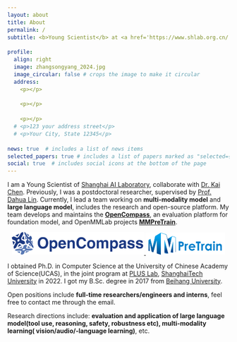 ```yaml
---
layout: about
title: About
permalink: /
subtitle: <b>Young Scientist</b> at <a href='https://www.shlab.org.cn/'>Shanghai AI Laboratory</a>, Shanghai, China.

profile:
  align: right
  image: zhangsongyang_2024.jpg
  image_circular: false # crops the image to make it circular
  address: 
    <p></p>

    <p></p>    

    <p></p>
  # <p>123 your address street</p>
  # <p>Your City, State 12345</p>

news: true  # includes a list of news items
selected_papers: true # includes a list of papers marked as "selected={true}"
social: true  # includes social icons at the bottom of the page
---
```


I am a Young Scientist of [Shanghai AI Laboratory](https://www.shlab.org.cn/), collaborate with [Dr. Kai Chen](https://chenkai.site/). Previously, I was a postdoctoral researcher, supervised by [Prof. Dahua Lin](http://dahua.me/). Currently, I lead a team working on **multi-modality model** and **large language model**, includes the research and open-source platform. My team develops and maintains the  [**OpenCompass**](https://opencompass.org.cn/), an evaluation platform for foundation model, and OpenMMLab projects [**MMPreTrain**](https://github.com/open-mmlab/mmpretrain).

<div align="center">
  <a href="https://github.com/open-compass/opencompass">
  <img src="https://raw.githubusercontent.com/InternLM/opencompass/main/docs/en/_static/image/logo.svg"  alt="OpenCompass" width="300px"/>
  </a>
   <a href="https://github.com/open-mmlab/mmpretrain">
  <img src="https://raw.githubusercontent.com/open-mmlab/mmpretrain/main/docs/en/_static/image/mmpt-logo.png"  alt="MMPreTrain" width="180px"/>
  </a>
</div>


I obtained Ph.D. in Computer Science at the University of Chinese Academy of Science(UCAS), in the joint program at [PLUS Lab](http://plus.sist.shanghaitech.edu.cn/), [ShanghaiTech University](https://www.shanghaitech.edu.cn/) in 2022. I got my B.Sc. degree in 2017 from [Beihang University](https://www.buaa.edu.cn/).

Open positions include **full-time researchers/engineers and interns**, feel free to contact me through the email.
<!-- If you are interested in joining OpenMMLab, please feel free to contact him through the email. -->
Research directions include: **evaluation and application of large language model(tool use, reasoning, safety, robustness etc), multi-modality learning( vision/audio/-language learning)**, etc.